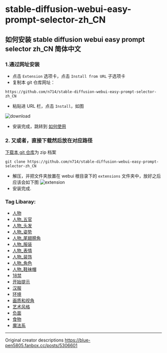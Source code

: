# stable-diffusion-webui-easy-prompt-selector-zh_CN

## 如何安装 stable diffusion webui easy prompt selector zh_CN 简体中文

  ### 1.通过网址安装
  - 点击 `Extension` 选项卡，点击 `Install from URL` 子选项卡
  - 复制本 git 仓库网址：
  ```
https://github.com/n714/stable-diffusion-webui-easy-prompt-selector-zh_CN
  ```
 
  - 粘贴进 URL 栏，点击 `Install`，如图
 
![download](https://github.com/n714/stable-diffusion-webui-easy-prompt-selector-zh_CN/assets/45053630/478403ef-0fba-4fb0-8fa2-98fd584c955f)

  - 安装完成，跳转到 [如何使用](#如何使用)
  

  ### 2. 又或者，直接下载然后放在对应路径
  [下载本 git 仓库](https://github.com/n714/sdweb-easy-prompt-selector-cn/archive/refs/heads/main.zip)为 zip 档案
```
git clone https://github.com/n714/stable-diffusion-webui-easy-prompt-selector-zh_CN
  ```

  - 解压，并把文件夹放置在 webui 根目录下的 `extensions` 文件夹中，放好之后应该会如下图
  ![extension](https://github.com/n714/sdweb-easy-prompt-selector-cn/assets/45053630/e973f209-4dd7-46b9-a277-a3b916310f13)
  - 安装完成.

  ### Tag Libaray:
- [人物](https://github.com/n714/stable-diffusion-webui-easy-prompt-selector-zh_CN/blob/main/tags/%E4%BA%BA%E7%89%A9.yml)
- [人物_五官](https://github.com/n714/stable-diffusion-webui-easy-prompt-selector-zh_CN/blob/main/tags/%E4%BA%BA%E7%89%A9_%E4%BA%94%E5%AE%98.yml)
- [人物_头发](https://github.com/n714/stable-diffusion-webui-easy-prompt-selector-zh_CN/blob/main/tags/%E4%BA%BA%E7%89%A9_%E5%A4%B4%E5%8F%91.yml)
- [人物_姿势](https://github.com/n714/stable-diffusion-webui-easy-prompt-selector-zh_CN/blob/main/tags/%E4%BA%BA%E7%89%A9_%E5%A7%BF%E5%8A%BF.yml)
- [人物_尾翅膀角](https://github.com/n714/stable-diffusion-webui-easy-prompt-selector-zh_CN/blob/main/tags/%E4%BA%BA%E7%89%A9_%E5%B0%BE%E7%BF%85%E8%86%80%E8%A7%92.yml)
- [人物_服装](https://github.com/n714/stable-diffusion-webui-easy-prompt-selector-zh_CN/blob/main/tags/%E4%BA%BA%E7%89%A9_%E6%9C%8D%E8%A3%85.yml)
- [人物_表情](https://github.com/n714/stable-diffusion-webui-easy-prompt-selector-zh_CN/blob/main/tags/%E4%BA%BA%E7%89%A9_%E8%A1%A8%E6%83%85.yml)
- [人物_装饰](https://github.com/n714/stable-diffusion-webui-easy-prompt-selector-zh_CN/blob/main/tags/%E4%BA%BA%E7%89%A9_%E8%A3%85%E9%A5%B0.yml)
- [人物_角色](https://github.com/n714/stable-diffusion-webui-easy-prompt-selector-zh_CN/blob/main/tags/%E4%BA%BA%E7%89%A9_%E8%A7%92%E8%89%B2.yml)
- [人物_鞋袜帽](https://github.com/n714/stable-diffusion-webui-easy-prompt-selector-zh_CN/blob/main/tags/%E4%BA%BA%E7%89%A9_%E9%9E%8B%E8%A2%9C%E5%B8%BD.yml)
- [18禁](https://github.com/n714/stable-diffusion-webui-easy-prompt-selector-zh_CN/blob/main/tags/%E5%8D%81%E5%85%AB%E7%A6%81.yml)
- [开始提示](https://github.com/n714/stable-diffusion-webui-easy-prompt-selector-zh_CN/blob/main/tags/%E5%BC%80%E5%A7%8B%E6%8F%90%E7%A4%BA.yml)
- [汉服](https://github.com/n714/stable-diffusion-webui-easy-prompt-selector-zh_CN/blob/main/tags/%E6%B1%89%E6%9C%8D.yml)
- [环境](https://github.com/n714/stable-diffusion-webui-easy-prompt-selector-zh_CN/blob/main/tags/%E7%8E%AF%E5%A2%83.yml)
- [画质和视角](https://github.com/n714/stable-diffusion-webui-easy-prompt-selector-zh_CN/blob/main/tags/%E7%94%BB%E8%B4%A8%E5%92%8C%E8%A7%86%E8%A7%92.yml)
- [艺术风格](https://github.com/n714/stable-diffusion-webui-easy-prompt-selector-zh_CN/blob/main/tags/%E8%89%BA%E6%9C%AF%E9%A3%8E%E6%A0%BC.yml)
- [负面](https://github.com/n714/stable-diffusion-webui-easy-prompt-selector-zh_CN/blob/main/tags/%E8%B4%9F%E9%9D%A2.yml)
- [食物](https://github.com/n714/stable-diffusion-webui-easy-prompt-selector-zh_CN/blob/main/tags/%E9%A3%9F%E7%89%A9.yml)
- [魔法系](https://github.com/n714/stable-diffusion-webui-easy-prompt-selector-zh_CN/blob/main/tags/%E9%AD%94%E6%B3%95%E7%B3%BB.yml)
------------------------------------------------------------------------------------------
Original creator descriptions
https://blue-pen5805.fanbox.cc/posts/5306601
